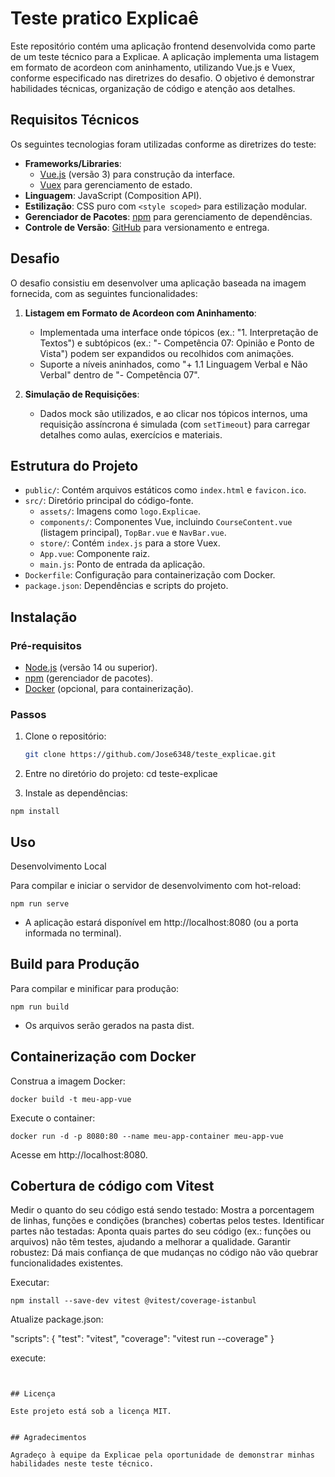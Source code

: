 <h1>Teste pratico Explicaê</h1>

<p>Este repositório contém uma aplicação frontend desenvolvida como parte de um teste técnico para a Explicae. A aplicação implementa uma listagem em formato de acordeon com aninhamento, utilizando Vue.js e Vuex, conforme especificado nas diretrizes do desafio. O objetivo é demonstrar habilidades técnicas, organização de código e atenção aos detalhes.</p>

## Requisitos Técnicos

Os seguintes tecnologias foram utilizadas conforme as diretrizes do teste:

- **Frameworks/Libraries**: 
  - [Vue.js](https://vuejs.org/) (versão 3) para construção da interface.
  - [Vuex](https://vuex.vuejs.org/) para gerenciamento de estado.
- **Linguagem**: JavaScript (Composition API).
- **Estilização**: CSS puro com `<style scoped>` para estilização modular.
- **Gerenciador de Pacotes**: [npm](https://www.npmjs.com/) para gerenciamento de dependências.
- **Controle de Versão**: [GitHub](https://github.com/) para versionamento e entrega.


## Desafio

O desafio consistiu em desenvolver uma aplicação baseada na imagem fornecida, com as seguintes funcionalidades:

1. **Listagem em Formato de Acordeon com Aninhamento**:
   - Implementada uma interface onde tópicos (ex.: "1. Interpretação de Textos") e subtópicos (ex.: "- Competência 07: Opinião e Ponto de Vista") podem ser expandidos ou recolhidos com animações.
   - Suporte a níveis aninhados, como "+ 1.1 Linguagem Verbal e Não Verbal" dentro de "- Competência 07".

2. **Simulação de Requisições**:
   - Dados mock são utilizados, e ao clicar nos tópicos internos, uma requisição assíncrona é simulada (com `setTimeout`) para carregar detalhes como aulas, exercícios e materiais.

## Estrutura do Projeto

- `public/`: Contém arquivos estáticos como `index.html` e `favicon.ico`.
- `src/`: Diretório principal do código-fonte.
  - `assets/`: Imagens como `logo.Explicae`.
  - `components/`: Componentes Vue, incluindo `CourseContent.vue` (listagem principal), `TopBar.vue` e `NavBar.vue`.
  - `store/`: Contém `index.js` para a store Vuex.
  - `App.vue`: Componente raiz.
  - `main.js`: Ponto de entrada da aplicação.
- `Dockerfile`: Configuração para containerização com Docker.
- `package.json`: Dependências e scripts do projeto.


## Instalação

### Pré-requisitos
- [Node.js](https://nodejs.org/) (versão 14 ou superior).
- [npm](https://www.npmjs.com/) (gerenciador de pacotes).
- [Docker](https://www.docker.com/) (opcional, para containerização).

### Passos
1. Clone o repositório:
   ```bash
   git clone https://github.com/Jose6348/teste_explicae.git

2. Entre no diretório do projeto:
cd teste-explicae

3. Instale as dependências:
```
npm install
```

## Uso
Desenvolvimento Local

Para compilar e iniciar o servidor de desenvolvimento com hot-reload:

```
npm run serve
```

- A aplicação estará disponível em http://localhost:8080 (ou a porta informada no terminal).

## Build para Produção

Para compilar e minificar para produção:

```
npm run build
```

- Os arquivos serão gerados na pasta dist.

## Containerização com Docker

Construa a imagem Docker:
```
docker build -t meu-app-vue 
```
Execute o container:
```
docker run -d -p 8080:80 --name meu-app-container meu-app-vue
```
Acesse em http://localhost:8080.

## Cobertura de código com Vitest

Medir o quanto do seu código está sendo testado: Mostra a porcentagem de linhas, funções e condições (branches) cobertas pelos testes.
Identificar partes não testadas: Aponta quais partes do seu código (ex.: funções ou arquivos) não têm testes, ajudando a melhorar a qualidade.
Garantir robustez: Dá mais confiança de que mudanças no código não vão quebrar funcionalidades existentes.

Executar: 

```
npm install --save-dev vitest @vitest/coverage-istanbul
```

Atualize package.json:

"scripts": {
  "test": "vitest",
  "coverage": "vitest run --coverage"
}

execute: 

```


## Licença

Este projeto está sob a licença MIT.


## Agradecimentos

Agradeço à equipe da Explicae pela oportunidade de demonstrar minhas habilidades neste teste técnico.




